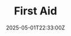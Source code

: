 ---
title: First Aid
linkTitle: First Aid
date: '2025-05-01T22:33:00Z'
weight: 1
description: The First Aid Policy ensures workplace health and safety, complying with
  ISO 45001 standards. It outlines responsibilities, resources, training, and incident
  reporting procedures to promote a safe environment for all employees and visitors.
draft: false
ref: first-aid
---